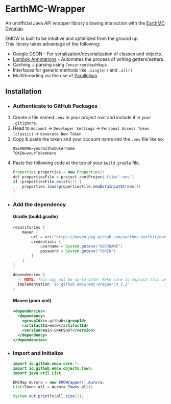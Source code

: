 # EarthMC-Wrapper
An unofficial Java API wrapper library allowing interaction with the [EarthMC Dynmap](https://earthmc.net/map/aurora/).

EMCW is built to be intuitive and optimized from the ground up.
<br>This library takes advantage of the following:
- [Google GSON](https://github.com/google/gson) - For serialization/deserialization of classes and objects.
- [Lombok Annotations](https://github.com/projectlombok/lombok) - Automates the process of writing getters/setters.
- Caching + parsing using `ConcurrentHashMap`s
- Interfaces for generic methods like `.single()` and `.all()`
- Multithreading via the use of [Parallelism](https://docs.oracle.com/javase/tutorial/collections/streams/parallelism.html).

## Installation
- ### Authenticate to GitHub Packages
1. Create a file named `.env` in your project root and include it in your `.gitignore`.
2. Head to `Account` -> `Developer Settings` -> `Personal Access Token (classic)` -> `Generate New Token`
3. Copy & paste the token and your account name into the `.env` file like so: 
    ```txt
    USERNAME=yourGithubUsername
    TOKEN=yourTokenHere
    ```
4. Paste the following code at the top of your `build.gradle` file.
    ```gradle
    Properties properties = new Properties()
    def propertiesFile = project.rootProject.file('.env')
    if (propertiesFile.exists()) {
        properties.load(propertiesFile.newDataInputStream())
    }
    ```

- ### Add the dependency
    #### Gradle (build.gradle)

    ```gradle
    repositories {
        maven {
            url = uri("https://maven.pkg.github.com/earthmc-toolkit/earthmc-wrapper")
            credentials {
                username = System.getenv("USERNAME")
                password = System.getenv("TOKEN")
            }
        }
    }

    dependencies {
      // NOTE: This may not be up-to-date! Make sure to replace this version with the latest.
      implementation 'io.github.emcw:emc-wrapper:0.3.3'
    }
    ```

    #### Maven (pom.xml)

    ```xml
    <dependencies>  
      <dependency>
        <groupId>io.github</groupId>
        <artifactId>emcw</artifactId>
        <version>main-SNAPSHOT</version> 
      </dependency>
    </dependencies>
    ```

- ### Import and Initialize

    ```java
    import io.github.emcw.core.*;
    import io.github.emcw.objects.Town;
    import java.util.List;

    EMCMap Aurora = new EMCWrapper().Aurora;
    List<Town> all = Aurora.Towns.all()

    System.out.println(all.size());
    ```
